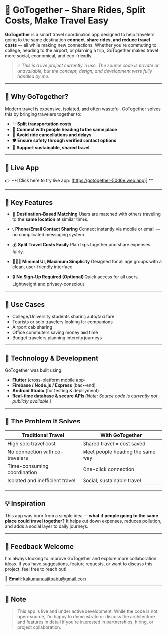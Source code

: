 # 🤝 GoTogether – Share Rides, Split Costs, Make Travel Easy

**GoTogether** is a smart travel coordination app designed to help travelers going to the same destination **connect, share rides, and reduce travel costs** — all while making new connections. Whether you're commuting to college, heading to the airport, or planning a trip, GoTogether makes travel more social, economical, and eco-friendly.

> 💡 *This is a live project currently in use. The source code is private or unavailable, but the concept, design, and development were fully handled by me.*

---

## 🌟 Why GoTogether?

Modern travel is expensive, isolated, and often wasteful. GoTogether solves this by bringing travelers together to:

* ✨ **Split transportation costs**
* 🤝 **Connect with people heading to the same place**
* 🚖 **Avoid ride cancellations and delays**
* 🛡️ **Ensure safety through verified contact options**
* 🌱 **Support sustainable, shared travel**

---

## 📲 Live App

👉 **[Click here to try live app: (https://gotogether-50d6e.web.app)] **


---

## 🚀 Key Features

* 📌 **Destination-Based Matching**
  Users are matched with others traveling to the **same location** at similar times.

* 📞 **Phone/Email Contact Sharing**
  Connect instantly via mobile or email — no complicated messaging system.

* 💰 **Split Travel Costs Easily**
  Plan trips together and share expenses fairly.

* 🧑‍🤝‍🧑 **Minimal UI, Maximum Simplicity**
  Designed for all age groups with a clean, user-friendly interface.

* 🔒 **No Sign-Up Required (Optional)**
  Quick access for all users. Lightweight and privacy-conscious.

---

## 🎯 Use Cases

* College/University students sharing auto/taxi fare
* Tourists or solo travelers looking for companions
* Airport cab sharing
* Office commuters saving money and time
* Budget travelers planning intercity journeys

---

## 📱 Technology & Development

GoTogether was built using:

* **Flutter** (cross-platform mobile app)
* **Firebase / Node.js / Express** (back-end)
* **Android Studio** (for testing & deployment)
* **Real-time database & secure APIs**
  *(Note: Source code is currently not publicly available.)*

---

## 🧠 The Problem It Solves

| Traditional Travel              | With GoTogether                  |
| ------------------------------- | -------------------------------- |
| High solo travel cost           | Shared travel = cost saved       |
| No connection with co-travelers | Meet people heading the same way |
| Time-consuming coordination     | One-click connection             |
| Isolated and inefficient travel | Social, sustainable travel       |

---

## 💡 Inspiration

This app was born from a simple idea — **what if people going to the same place could travel together?**
It helps cut down expenses, reduces pollution, and adds a social layer to daily journeys.

---

## 💬 Feedback Welcome

I'm always looking to improve GoTogether and explore more collaboration ideas.
If you have suggestions, feature requests, or want to discuss this project, feel free to reach out!

📧 **Email**: [kakumanuajitbabu@gmail.com](mailto:kakumanuajitbabu@gmail.com)

---

## 📌 Note

> This app is live and under active development. While the code is not open-source, I’m happy to demonstrate or discuss the architecture and features in detail if you're interested in partnerships, hiring, or project collaboration.
